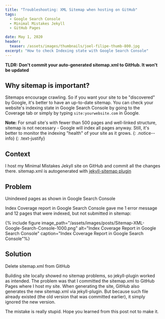```yaml
---
title: "Troubleshooting: XML Sitemap when hosting on GitHub"
tags:
  - Google Search Console
  - Minimal Mistakes Jekyll
  - GitHub Pages

date: May 1, 2020
header:
  teaser: /assets/images/thumbnails/joel-filipe-thumb-800.jpg
excerpt: "How to check Indexing state with Google Search Console"
---
```

**TLDR: Don't commit your auto-generated sitemap.xml to GitHub. It won't be updated**

## Why sitemap is important?
Sitemaps encourage crawling. So if you want your site to be "discovered" by Google, it's better to have an up-to-date sitemap. You can check your website's indexing state in Google Search Console by going to the Coverage tab or simply by typing `site:yourwebsite.com` in Google.

<i class="far fa-sticky-note"></i> **Note:**  For small site's with fewer than 500 pages and well-linked structure, sitemap is not necessary - Google will index all pages anyway. Still, it's better to monitor the indexing "health" of your site as it grows.
  {: .notice--info}
  {: .text-justify}

## Context
I host my Minimal Mistakes Jekyll site on GitHub and commit all the changes there. 
sitemap.xml is autogenerated with [jekyll-sitemap plugin](https://github.com/jekyll/jekyll-sitemap/blob/master/Gemfile) 

## Problem
Unindexed pages as shown in Google Search Console

Index Coverage report in Google Search Console gave me 1 error message and 12 pages that were indexed, but not submitted in sitemap:

{% include figure image_path="/assets/images/posts/Sitemap-XML-Google-Search-Console-1000.png" alt="Index Coverage Report in Google Search Console" caption="Index Coverage Report in Google Search Console"%}


## Solution
Delete sitemap.xml from GitHub

Building site locally showed no sitemap problems, so jekyll-plugin worked as intended. 
The problem was that I committed the sitemap.xml to GitHub Pages where I host my site. When generating the site, GitHub also generates the new sitemap.xml via jekyll-plugin. But because such file already existed (the old version that was committed earlier), it simply ignored the new version.

The mistake is really stupid. Hope you learned from this post not to make it.


